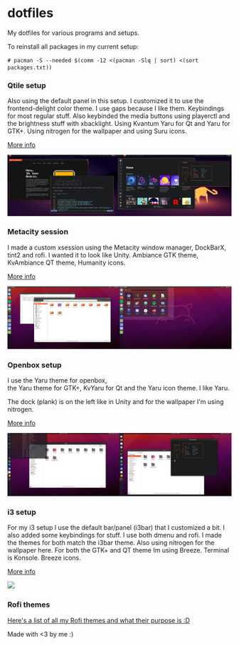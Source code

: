# dotfiles

My dotfiles for various programs and setups.

To reinstall all packages in my current setup:

```
# pacman -S --needed $(comm -12 <(pacman -Slq | sort) <(sort packages.txt))
```

### Qtile setup

Also using the default panel in this setup. I customized it to use the frontend-delight color theme. I use gaps because I like them. Keybindings for most regular stuff. Also keybinded the media buttons using playerctl and the brightness stuff with xbacklight. Using Kvantum Yaru for Qt and Yaru for GTK+. Using nitrogen for the wallpaper and using Suru icons.

[More info](.config/qtile)

![](.config/qtile/screenshot.png)

### Metacity session

I made a custom xsession using the Metacity window manager, DockBarX, tint2 and rofi. I wanted it to look like Unity. Ambiance GTK theme, KvAmbiance QT theme, Humanity icons.

[More info](usr/bin/)

![](usr/bin/screenshot.png)

### Openbox setup

I use the Yaru theme for openbox,  
the Yaru theme for GTK+, KvYaru for Qt and the Yaru icon theme. I like Yaru.

The dock (plank) is on the left like in Unity and for the wallpaper I'm using nitrogen.

[More info](.config/openbox)

![](.config/openbox/screenshot.png)

### i3 setup

For my i3 setup I use the default bar/panel (i3bar) that I customized a bit. I also added some keybindings for stuff. I use both dmenu and rofi. I made the themes for both match the i3bar theme. Also using nitrogen for the wallpaper here. For both the GTK+ and QT theme Im using Breeze. Terminal is Konsole. Breeze icons.

[More info](.config/i3)

![](.config/i3/screenshot.png)

### Rofi themes

[Here's a list of all my Rofi themes and what their purpose is :D](.config/rofi/)

Made with <3 by me :)
